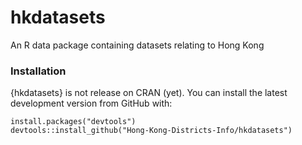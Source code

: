 # hkdatasets
An R data package containing datasets relating to Hong Kong

### Installation

{hkdatasets} is not release on CRAN (yet). 
You can install the latest development version from GitHub with:

```
install.packages("devtools")
devtools::install_github("Hong-Kong-Districts-Info/hkdatasets")
```
